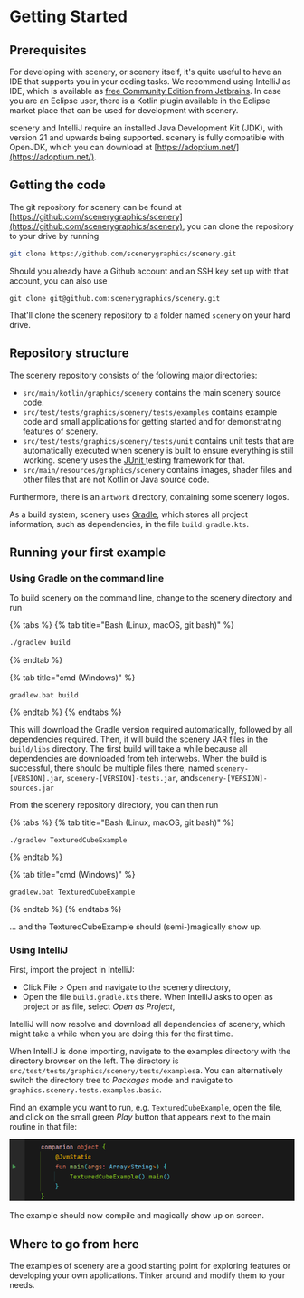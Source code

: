 # Getting Started

## Prerequisites

For developing with scenery, or scenery itself, it's quite useful to have an IDE that supports you in your coding tasks. We recommend using IntelliJ as IDE, which is available as [free Community Edition from Jetbrains](https://www.jetbrains.com/idea/). In case you are an Eclipse user, there is a Kotlin plugin available in the Eclipse market place that can be used for development with scenery.

scenery and IntelliJ require an installed Java Development Kit (JDK), with version 21 and upwards being supported. scenery is fully compatible with OpenJDK, which you can download at [https://adoptium.net/](https://adoptium.net/).

## Getting the code

The git repository for scenery can be found at [https://github.com/scenerygraphics/scenery](https://github.com/scenerygraphics/scenery), you can clone the repository to your drive by running

```bash
git clone https://github.com/scenerygraphics/scenery.git
```

Should you already have a Github account and an SSH key set up with that account, you can also use

```
git clone git@github.com:scenerygraphics/scenery.git
```

That'll clone the scenery repository to a folder named `scenery` on your hard drive.

## Repository structure

The scenery repository consists of the following major directories:

* `src/main/kotlin/graphics/scenery` contains the main scenery source code.
* `src/test/tests/graphics/scenery/tests/examples` contains example code and small applications for getting started and for demonstrating features of scenery.
* `src/test/tests/graphics/scenery/tests/unit` contains unit tests that are automatically executed when scenery is built to ensure everything is still working. scenery uses the [JUnit ](http://www.junit.org)testing framework for that.
* `src/main/resources/graphics/scenery` contains images, shader files and other files that are not Kotlin or Java source code.

Furthermore, there is an `artwork` directory, containing some scenery logos.

As a build system, scenery uses [Gradle](https://www.gradle.org), which stores all project information, such as dependencies, in the file `build.gradle.kts`.

## Running your first example

### Using Gradle on the command line

To build scenery on the command line, change to the scenery directory and run

{% tabs %}
{% tab title="Bash (Linux, macOS, git bash)" %}
```bash
./gradlew build
```
{% endtab %}

{% tab title="cmd (Windows)" %}
```
gradlew.bat build
```
{% endtab %}
{% endtabs %}

This will download the Gradle version required automatically, followed by all dependencies required. Then, it will build the scenery JAR files in the `build/libs` directory. The first build will take a while because all dependencies are downloaded from teh interwebs. When the build is successful, there should be multiple files there, named `scenery-[VERSION].jar`, `scenery-[VERSION]-tests.jar`, and`scenery-[VERSION]-sources.jar`

From the scenery repository directory, you can then run

{% tabs %}
{% tab title="Bash (Linux, macOS, git bash)" %}
```
./gradlew TexturedCubeExample
```
{% endtab %}

{% tab title="cmd (Windows)" %}
```
gradlew.bat TexturedCubeExample
```
{% endtab %}
{% endtabs %}

... and the TexturedCubeExample should (semi-)magically show up.

### Using IntelliJ

First, import the project in IntelliJ:

* Click File > Open and navigate to the scenery directory,
* Open the file `build.gradle.kts` there. When IntelliJ asks to open as project or as file, select _Open as Project_,

IntelliJ will now resolve and download all dependencies of scenery, which might take a while when you are doing this for the first time.

When IntelliJ is done importing, navigate to the examples directory with the directory browser on the left. The directory is `src/test/tests/graphics/scenery/tests/examples`a. You can alternatively switch the directory tree to _Packages_ mode and navigate to `graphics.scenery.tests.examples.basic`.

Find an example you want to run, e.g. `TexturedCubeExample`, open the file, and click on the small green _Play_ button that appears next to the main routine in that file:

![](../.gitbook/assets/image.png)

The example should now compile and magically show up on screen.

## Where to go from here

The examples of scenery are a good starting point for exploring features or developing your own applications. Tinker around and modify them to your needs.
